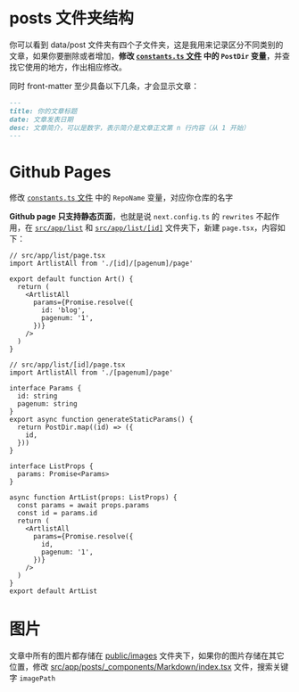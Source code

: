 # posts 文件夹结构

你可以看到 data/post 文件夹有四个子文件夹，这是我用来记录区分不同类别的文章，如果你要删除或者增加，**修改 [`constants.ts` 文件](/src/constants.ts) 中的 `PostDir` 变量**，并查找它使用的地方，作出相应修改。

同时 front-matter 至少具备以下几条，才会显示文章：

```markdown
---
title: 你的文章标题
date: 文章发表日期
desc: 文章简介，可以是数字，表示简介是文章正文第 n 行内容（从 1 开始）
---
```

# Github Pages

修改 [`constants.ts` 文件](/src/constants.ts) 中的 `RepoName` 变量，对应你仓库的名字

**Github page 只支持静态页面**，也就是说 `next.config.ts` 的 `rewrites` 不起作用，在 [`src/app/list`](/src/app/list) 和 [`src/app/list/[id]`](/src/app/list/[id]) 文件夹下，新建 `page.tsx`，内容如下：

```tsx
// src/app/list/page.tsx
import ArtlistAll from './[id]/[pagenum]/page'

export default function Art() {
  return (
    <ArtlistAll
      params={Promise.resolve({
        id: 'blog',
        pagenum: '1',
      })}
    />
  )
}
```

```tsx
// src/app/list/[id]/page.tsx
import ArtlistAll from './[pagenum]/page'

interface Params {
  id: string
  pagenum: string
}
export async function generateStaticParams() {
  return PostDir.map((id) => ({
    id,
  }))
}

interface ListProps {
  params: Promise<Params>
}

async function ArtList(props: ListProps) {
  const params = await props.params
  const id = params.id
  return (
    <ArtlistAll
      params={Promise.resolve({
        id,
        pagenum: '1',
      })}
    />
  )
}
export default ArtList
```

# 图片

文章中所有的图片都存储在 [public/images](/public/images/) 文件夹下，如果你的图片存储在其它位置，修改 [src/app/posts/\_components/Markdown/index.tsx](/src/app/posts/_components/Markdown/index.tsx) 文件，搜索关键字 `imagePath`
